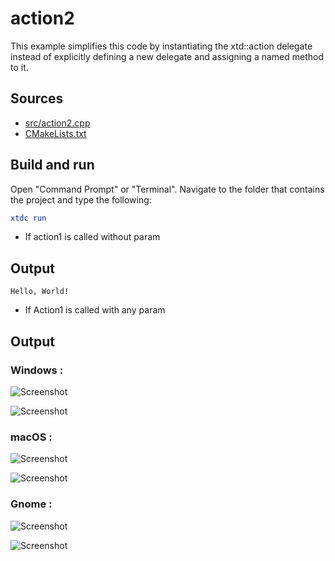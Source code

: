 # action2

This example simplifies this code by instantiating the xtd::action delegate instead of explicitly defining a new delegate and assigning a named method to it.

## Sources

* [src/action2.cpp](src/action2.cpp)
* [CMakeLists.txt](CMakeLists.txt)

## Build and run

Open "Command Prompt" or "Terminal". Navigate to the folder that contains the project and type the following:

```cmake
xtdc run
```

* If action1 is called without param

## Output

```
Hello, World!
```

* If Action1 is called with any param

## Output

### Windows :

![Screenshot](../../../../docs/pictures/examples/hello_world_message_box3_w.png)

![Screenshot](../../../../docs/pictures/examples/hello_world_message_box3_wd.png)

### macOS :

![Screenshot](../../../../docs/pictures/examples/hello_world_message_box3_m.png)

![Screenshot](../../../../docs/pictures/examples/hello_world_message_box3_md.png)

### Gnome :

![Screenshot](../../../../docs/pictures/examples/hello_world_message_box3_g.png)

![Screenshot](../../../../docs/pictures/examples/hello_world_message_box3_gd.png)
